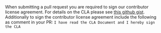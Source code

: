 When submitting a pull request you are required to sign our contributor license agreement. For details on the CLA please see [this github gist](https://gist.github.com/bonedaddy/5f55781361f0d5c85099ebc25e44f129#file-my_cla-md). Additionally to sign the contributor license agreement include the following as comment in your PR:
`I have read the CLA Document and I hereby sign the CLA`
